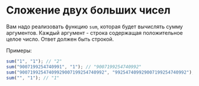 # Сложение двух больших чисел

Вам надо реализовать функцию `sum`, которая будет вычислять сумму аргументов. Каждый аргумент - строка содержащая положительное целое число. Ответ должен быть строкой.

Примеры:

```javascript
sum("1", "1"); // "2"
sum("9007199254740991", "1"); // "9007199254740992"
sum("90071992547409929007199254740992", "992547409929007199254740992"); // "90072985094819858014398509481984"
sum("", "1"); // "1"
```
